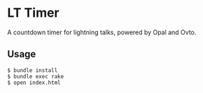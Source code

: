# LT Timer

A countdown timer for lightning talks, powered by Opal and Ovto.

## Usage

```
$ bundle install
$ bundle exec rake
$ open index.html
```
